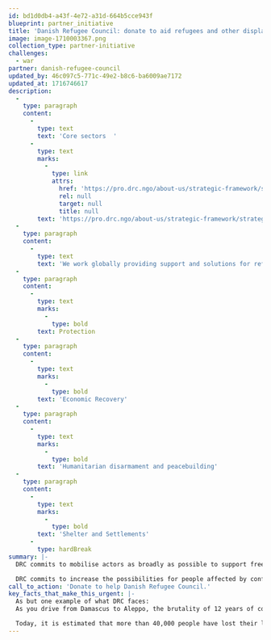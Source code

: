 ```yaml
---
id: bd1d0db4-a43f-4e72-a31d-664b5cce943f
blueprint: partner_initiative
title: 'Danish Refugee Council: donate to aid refugees and other displaced people worldwide.'
image: image-1710003367.png
collection_type: partner-initiative
challenges:
  - war
partner: danish-refugee-council
updated_by: 46c097c5-771c-49e2-b8c6-ba6009ae7172
updated_at: 1716746617
description:
  -
    type: paragraph
    content:
      -
        type: text
        text: 'Core sectors  '
      -
        type: text
        marks:
          -
            type: link
            attrs:
              href: 'https://pro.drc.ngo/about-us/strategic-framework/strategy/'
              rel: null
              target: null
              title: null
        text: 'https://pro.drc.ngo/about-us/strategic-framework/strategy/'
  -
    type: paragraph
    content:
      -
        type: text
        text: 'We work globally providing support and solutions for refugees and displaced people within five core sectors. Learn more about the five core sectors and our work within each of them.'
  -
    type: paragraph
    content:
      -
        type: text
        marks:
          -
            type: bold
        text: Protection
  -
    type: paragraph
    content:
      -
        type: text
        marks:
          -
            type: bold
        text: 'Economic Recovery'
  -
    type: paragraph
    content:
      -
        type: text
        marks:
          -
            type: bold
        text: 'Humanitarian disarmament and peacebuilding'
  -
    type: paragraph
    content:
      -
        type: text
        marks:
          -
            type: bold
        text: 'Shelter and Settlements'
      -
        type: hardBreak
summary: |-
  DRC commits to mobilise actors as broadly as possible to support free legal aid to people affected by conflict and displacement, and thus ensure their rights to protection and inclusion.

  DRC commits to increase the possibilities for people affected by conflict and displacement to gain equitable access to markets as an important conduit for services, goods, employment, and income.
call_to_action: 'Donate to help Danish Refugee Council.'
key_facts_that_make_this_urgent: |-
  As but one example of what DRC faces:
  As you drive from Damascus to Aleppo, the brutality of 12 years of conflict is apparent across every little town, or big city, along the way. Almost two weeks following an earthquake that shook communities across northern Syria and southern Türkiye, when you enter the city of Aleppo destruction can be seen everywhere, and people can no longer tell whether this is the doing of the conflict or the earthquake.

  Today, it is estimated that more than 40,000 people have lost their lives across Türkiye and Syria, and more than 180,000 people have been displaced in Aleppo alone. Tens of thousands of people have now taken to collective shelters and the streets to find safety, while some have returned to their damaged houses because they simply have nowhere else to go.
---
```

